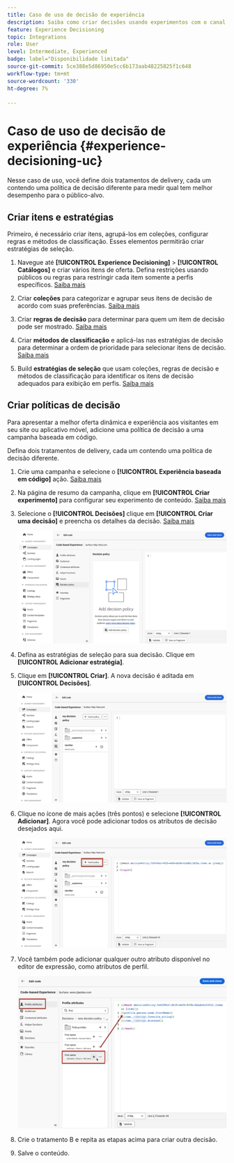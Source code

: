 ```yaml
---
title: Caso de uso de decisão de experiência
description: Saiba como criar decisões usando experimentos com o canal baseado em código
feature: Experience Decisioning
topic: Integrations
role: User
level: Intermediate, Experienced
badge: label="Disponibilidade limitada"
source-git-commit: 5ce388e5d86950e5cc6b173aab48225825f1c648
workflow-type: tm+mt
source-wordcount: '330'
ht-degree: 7%

---
```


# Caso de uso de decisão de experiência {#experience-decisioning-uc}

Nesse caso de uso, você define dois tratamentos de delivery, cada um contendo uma política de decisão diferente para medir qual tem melhor desempenho para o público-alvo.

## Criar itens e estratégias

Primeiro, é necessário criar itens, agrupá-los em coleções, configurar regras e métodos de classificação. Esses elementos permitirão criar estratégias de seleção.

1. Navegue até **[!UICONTROL Experience Decisioning]** > **[!UICONTROL Catálogos]** e criar vários itens de oferta. Defina restrições usando públicos ou regras para restringir cada item somente a perfis específicos. [Saiba mais](items.md)

   <!--
   1. From the items list, click the **[!UICONTROL Edit schema]** button  and edit the custom attributes if needed. [Learn how to work with catalogs](catalogs.md)-->

1. Criar **coleções** para categorizar e agrupar seus itens de decisão de acordo com suas preferências. [Saiba mais](collections.md)

1. Criar **regras de decisão** para determinar para quem um item de decisão pode ser mostrado. [Saiba mais](rules.md)

1. Criar **métodos de classificação** e aplicá-las nas estratégias de decisão para determinar a ordem de prioridade para selecionar itens de decisão. [Saiba mais](ranking.md)

1. Build **estratégias de seleção** que usam coleções, regras de decisão e métodos de classificação para identificar os itens de decisão adequados para exibição em perfis. [Saiba mais](selection-strategies.md)

## Criar políticas de decisão

Para apresentar a melhor oferta dinâmica e experiência aos visitantes em seu site ou aplicativo móvel, adicione uma política de decisão a uma campanha baseada em código.

Defina dois tratamentos de delivery, cada um contendo uma política de decisão diferente.

1. Crie uma campanha e selecione o **[!UICONTROL Experiência baseada em código]** ação. [Saiba mais](../code-based/create-code-based.md)

1. Na página de resumo da campanha, clique em **[!UICONTROL Criar experimento]** para configurar seu experimento de conteúdo. [Saiba mais](../campaigns/content-experiment.md)

1. Selecione o **[!UICONTROL Decisões]** clique em **[!UICONTROL Criar uma decisão]** e preencha os detalhes da decisão. [Saiba mais](create-decision.md)

   ![](assets/decision-code-based-create.png)

1. Defina as estratégias de seleção para sua decisão. Clique em **[!UICONTROL Adicionar estratégia]**.

1. Clique em **[!UICONTROL Criar]**. A nova decisão é aditada em **[!UICONTROL Decisões]**.

   ![](assets/decision-code-based-decision-added.png)

1. Clique no ícone de mais ações (três pontos) e selecione **[!UICONTROL Adicionar]**. Agora você pode adicionar todos os atributos de decisão desejados aqui.

   ![](assets/decision-code-based-add-decision.png)

1. Você também pode adicionar qualquer outro atributo disponível no editor de expressão, como atributos de perfil.

   ![](assets/decision-code-based-decision-profile-attribute.png)

1. Crie o tratamento B e repita as etapas acima para criar outra decisão.

1. Salve o conteúdo.


